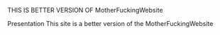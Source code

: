 THIS IS BETTER VERSION OF MotherFuckingWebsite

Presentation 
This site is a better version of the MotherFuckingWebsite
